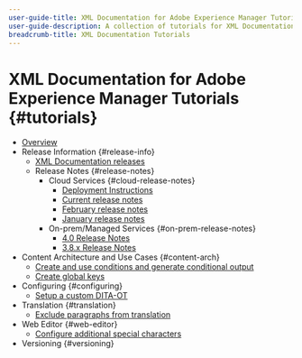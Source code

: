 ```yaml
---
user-guide-title: XML Documentation for Adobe Experience Manager Tutorials
user-guide-description: A collection of tutorials for XML Documentation for Adobe Experience Manager.
breadcrumb-title: XML Documentation Tutorials
---
```

  
# XML Documentation for Adobe Experience Manager Tutorials {#tutorials}

+ [Overview](overview.md)
+ Release Information {#release-info}
  + [XML Documentation releases](./release-info/latest-release-info.md) 
  + Release Notes {#release-notes}
    + Cloud Services {#cloud-release-notes}
      + [Deployment Instructions](./release-info/deploy-xml-on-aemaacs.md)
      + [Current release notes](./release-info/release-notes-2022.3.0.md)
      + [February release notes](./release-info/release-notes-2022.2.0.md)
      + [January release notes](./release-info/release-notes-2022.1.0.md)
    + On-prem/Managed Services {#on-prem-release-notes}
      + [4.0 Release Notes](https://helpx.adobe.com/xml-documentation-for-experience-manager/release-note/release-notes-xml-documentation-solution-4-0.html)
      + [3.8.x Release Notes](https://helpx.adobe.com/xml-documentation-for-experience-manager/release-note/release-notes-xml-documentation-solution-3-8.html)
+ Content Architecture and Use Cases {#content-arch}
  + [Create and use conditions and generate conditional output](./content-architecture/create-and-use-conditions.md)
  + [Create global keys](./content-architecture/create-global-keys.md)
+ Configuring {#configuring}
  + [Setup a custom DITA-OT](./configuring/setup-a-custom-dita-ot.md)
+ Translation {#translation}
  + [Exclude paragraphs from translation](./translation/exclude-paragraphs-from-translation.md)
+ Web Editor {#web-editor}
  + [Configure additional special characters](./web-editor/configure-additional-special-characters.md) 
+ Versioning {#versioning}
